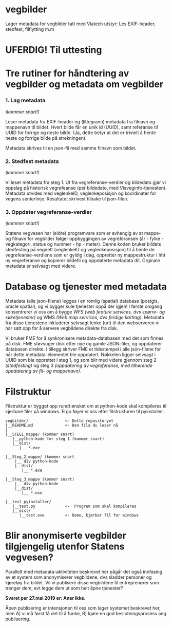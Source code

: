 # vegbilder

Lager metadata for vegbilder tatt med Viatech utstyr: Les EXIF-header, stedfest, filflytting m.m

# UFERDIG! Til uttesting

# Tre rutiner for håndtering av vegbilder og metadata om vegbilder

### 1. Lag metadata

*(kommer snart!)*

Leser metadata fra EXIF-header og (littegrann) metadata fra filnavn og mappenavn til bildet. 
Hvert bilde får en unik id (UUID), samt referanse til UUID for forrige og neste bilde. 
(Ja, dette betyr at det er trivielt å hente neste og forrige bilde på strekningen). 

Metadata skrives til en json-fil med samme filnavn som bildet. 

### 2. Stedfest metadata 

*(kommer snart!)*

Vi leser metadata fra steg 1. Ut fra vegreferanse-verdier og bildedato gjør vi oppslag 
på historisk vegrefeanse (per bildedato, med Visveginfo-tjenesten). Metadata utvides
med veglenkeID, veglenkeposisjon og koordinater for vegens senterlinje. Resultatet skrivest
tilbake til json-filen.

### 3. Oppdater vegreferanse-verdier

*(kommer snart!)*

Statens vegvesen har (eldre) programvare som er avhengig av at mappe- og filnavn for 
vegbilder følger oppbyggingen av vegreferansen 
(år - fylke - vegkategori, status og nummer - hp - meter). 
Denne koden bruker bildets stedfesting på vegnett 
(veglenkeID og veglenkeposisjon) til å hente de 
vegrefeanse-verdiene som er gyldig 
i dag, oppretter ny mappestruktur i hht ny vegreferanse og kopierer bildefil og 
oppdaterte metadata dit. Orginale metadata er selvsagt med videre. 

# Database og tjenester med metadata

Metadata (alle json-filene) legges i en romlig (spatial) database 
(postgis, oracle spatial), og vi bygger kule tjenester 
oppå der igjen! I første omgang konsentrerer vi oss om å bygge _WFS 
(web feature services, dvs spørre- og søketjenester)_ og 
WMS _(Web map services, dvs ferdige kartlag)_. Metadata fra disse 
tjenestene inkluderer selvsagt lenke (url) til den webserveren vi har satt opp
for å servere
vegbildene direkte fra disk. 

Vi bruker FME for å synkronisere metadata-databasen med det som finnes på disk. 
FME støvsuger disk etter nye og gamle JSON-filer, og oppdaterer databasen
direkte. I tillegg skriver FME et tidsstempel i alle json-filene for når dette
metadata-elementet ble oppdatert. Nøkkelen ligger selvsagt i UUID som ble opprettet 
i steg 1, og som blir med videre gjennom steg 2 _(stedfesting)_ og steg 3 _(oppdatering
av vegreferanse, med tilhørende oppdatering av fil- og mappenavn)_.


# Filstruktur

Filstruktur er bygget opp rundt ønsket om at python-kode skal kompileres til kjørbare filer på windows. 
Ergo føyer vi oss etter filstrukturen til pyinstaller. 


```
vegbilder/                <- Dette repositoryet
|__README.md              <- Den fila du leser nå
|
|__STEG1_mappe/ (kommer snart)
   |__python-kode for steg 1 (kommer snart)  
   |__dist/
      |__ *.exe 

|__Steg_2_mappe/ (kommer snart
    |__ div python-kode
    |__dist/ 
       |__ *.exe 
       
|__Steg_3_mappe (kommer snart) 
    |__ div python-kode
    |__dist/ 
       |__ *.exe 
      
|__test_pyinstaller/
   |__test.py             <-  Program som skal kompileres
   |__dist/
      |__test.exe         <- Demo, kjørbar fil for windows
```

# Blir anonymiserte vegbilder tilgjengelig utenfor Statens vegvesen? 

Parallelt med metadata-aktiviteten beskrevet her pågår det også innfasing av 
et system som anonymiserer vegbildene, dvs sladder personer og kjøretøy fra bildet.
Vil vi publisere disse vegbildene til entreprenører som trenger dem, evt legge 
dem ut som helt åpne tjenester? 

**Svaret per 27.mai 2019 er: Aner ikke.** 

Åpen publisering er intensjonen til oss som lager systemet beskrevet her, 
men A) vi må først få det til å funke, B) kjøre en god beslutningsprosess 
ang publisering. 


